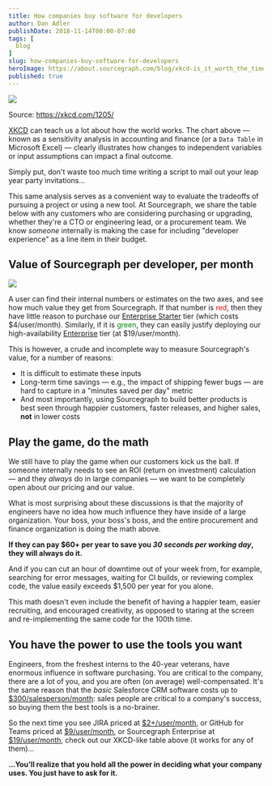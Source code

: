 ```yaml
---
title: How companies buy software for developers
author: Dan Adler
publishDate: 2018-11-14T00:00-07:00
tags: [
  blog
]
slug: how-companies-buy-software-for-developers
heroImage: https://about.sourcegraph.com/blog/xkcd-is_it_worth_the_time_2x.png
published: true
---
```


<img src="/blog/xkcd-is_it_worth_the_time_2x.png">

Source: https://xkcd.com/1205/

[XKCD](https://xkcd.com) can teach us a lot about how the world works. The chart above — known as a sensitivity analysis in accounting and finance (or a `Data Table` in Microsoft Excel) — clearly illustrates how changes to independent variables or input assumptions can impact a final outcome.

Simply put, don't waste too much time writing a script to mail out your leap year party invitations...

This same analysis serves as a convenient way to evaluate the tradeoffs of pursuing a project or using a new tool. At Sourcegraph, we share the table below with any customers who are considering purchasing or upgrading, whether they're a CTO or engineering lead, or a procurement team. We know _someone_ internally is making the case for including "developer experience" as a line item in their budget.

## Value of Sourcegraph per developer, per month

<img src="/blog/sensitivity-Sourcegraph-value-add.png">

A user can find their internal numbers or estimates on the two axes, and see how much value they get from Sourcegraph. If that number is <span style="color:red">red</span>, then they have little reason to purchase our [Enterprise Starter](/pricing) tier (which costs $4/user/month). Similarly, if it is <span style="color:green">green</span>, they can easily justify deploying our high-availability [Enterprise](/pricing) tier (at $19/user/month).

This is however, a crude and incomplete way to measure Sourcegraph's value, for a number of reasons:

- It is difficult to estimate these inputs
- Long-term time savings — e.g., the impact of shipping fewer bugs — are hard to capture in a "minutes saved per day" metric
- And most importantly, using Sourcegraph to build better products is best seen through happier customers, faster releases, and higher sales, **not** in lower costs

## Play the game, do the math

We still have to play the game when our customers kick us the ball. If someone internally needs to see an ROI (return on investment) calculation — and they _always_ do in large companies — we want to be completely open about our pricing and our value.

What is most surprising about these discussions is that the majority of engineers have no idea how much influence they have inside of a large organization. Your boss, your boss's boss, and the entire procurement and finance organization is doing the math above.

**If they can pay \$60+ per year to save you _30 seconds per working day_, they will always do it.**

And if you can cut an hour of downtime out of your week from, for example, searching for error messages, waiting for CI builds, or reviewing complex code, the value easily exceeds \$1,500 per year for you alone.

This math doesn't even include the benefit of having a happier team, easier recruiting, and encouraged creativity, as opposed to staring at the screen and re-implementing the same code for the 100th time.

## You have the power to use the tools you want

Engineers, from the freshest interns to the 40-year veterans, have enormous influence in software purchasing. You are critical to the company, there are a lot of you, and you are often (on average) well-compensated. It's the same reason that the _basic_ Salesforce CRM software costs up to [\$300/salesperson/month](https://www.salesforce.com/editions-pricing/sales-cloud/): sales people are critical to a company's success, so buying them the best tools is a no-brainer.

So the next time you see JIRA priced at [\$2+/user/month](https://www.atlassian.com/software/jira/pricing), or GitHub for Teams priced at [\$9/user/month](http://github.com/pricing), or Sourcegraph Enterprise at [\$19/user/month](https://about.sourcegraph.com/pricing), check out our XKCD-like table above (it works for any of them)...

**...You'll realize that you hold all the power in deciding what your company uses. You just have to ask for it.**
